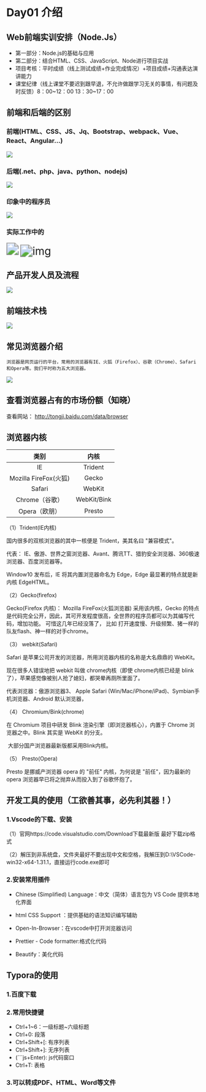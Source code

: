 # Day01 介绍

## Web前端实训安排（Node.Js）

- 第一部分：Node.js的基础与应用
- 第二部分：结合HTML、CSS、JavaScript、Node进行项目实战
- 项目考核：平时成绩（线上测试成绩+作业完成情况）+项目成绩+沟通表达演讲能力
- 课堂纪律（线上课堂不要迟到跟早退，不允许做跟学习无关的事情，有问题及时反馈）8：00~12：00 13：30~17：00

## 前端和后端的区别

### 前端(HTML、CSS、JS、Jq、Bootstrap、webpack、Vue、React、Angular...)

![](C:\Users\lusu\Desktop\台州资料\tz-nodejs\01开班\img\src=http___photo.16pic.com_00_05_66_16pic_566331_b.jpg&refer=http___photo.16pic.jpg)

### 后端(.net、php、java、python、nodejs)

![](C:\Users\lusu\Desktop\台州资料\tz-nodejs\01开班\img\src=http___images2.10qianwan.com_10qianwan_20180509_b_0_201805091348187671.jpg&refer=http___images2.10qianwan.jpg)

### 印象中的程序员

![](C:\Users\lusu\Desktop\台州资料\tz-nodejs\01开班\img\微信图片_20210326135631.png)

### 实际工作中的



<img src="C:\Users\lusu\Desktop\台州资料\tz-nodejs\01开班\img\微信图片_20210326135651.png" style="zoom:200%;" />

<img src="https://img0.baidu.com/it/u=4162143953,2507078450&amp;fm=253&amp;fmt=auto&amp;app=138&amp;f=JPEG?w=500&amp;h=332" alt="img" style="zoom:200%;" />

## 产品开发人员及流程



![](C:\Users\lusu\Desktop\台州资料\tz-nodejs\01开班\img\微信图片_20210327204026.png)



## 前端技术栈



![](C:\Users\lusu\Desktop\台州资料\tz-nodejs\01开班\img\微信图片_20210327203659.png)



## 常见浏览器介绍

```
浏览器是网页运行的平台，常用的浏览器有IE、火狐（Firefox）、谷歌（Chrome）、Safari和Opera等。我们平时称为五大浏览器。
```

![](C:\Users\lusu\Desktop\台州资料\tz-nodejs\01开班\img\b.png)

## 查看浏览器占有的市场份额（知晓）

查看网站： <a href="http://tongji.baidu.com/data/browser" target="_blank">http://tongji.baidu.com/data/browser</a>



## 浏览器内核

|         类别          |    内核     |
| :-------------------: | :---------: |
|          IE           |   Trident   |
| Mozilla FireFox(火狐) |    Gecko    |
|        Safari         |   WebKit    |
|    Chrome（谷歌）     | WebKit/Bink |
|     Opera（欧朋）     |   Presto    |

（1）Trident(IE内核) 

国内很多的双核浏览器的其中一核便是 Trident，美其名曰 "兼容模式"。

代表： IE、傲游、世界之窗浏览器、Avant、腾讯TT、猎豹安全浏览器、360极速浏览器、百度浏览器等。

Window10 发布后，IE 将其内置浏览器命名为 Edge，Edge 最显著的特点就是新内核 EdgeHTML。

（2）Gecko(firefox) 

Gecko(Firefox 内核)： Mozilla FireFox(火狐浏览器) 采用该内核，Gecko 的特点是代码完全公开，因此，其可开发程度很高，全世界的程序员都可以为其编写代码，增加功能。 可惜这几年已经没落了， 比如 打开速度慢、升级频繁、猪一样的队友flash、神一样的对手chrome。

（3） webkit(Safari)  

 Safari 是苹果公司开发的浏览器，所用浏览器内核的名称是大名鼎鼎的 WebKit。

 现在很多人错误地把 webkit 叫做 chrome内核（即使 chrome内核已经是 blink 了），苹果感觉像被别人抢了媳妇，都哭晕再厕所里面了。

 代表浏览器：傲游浏览器3、 Apple Safari (Win/Mac/iPhone/iPad)、Symbian手机浏览器、Android 默认浏览器，

（4） Chromium/Bink(chrome) 

   在 Chromium 项目中研发 Blink 渲染引擎（即浏览器核心），内置于 Chrome 浏览器之中。Blink 其实是 WebKit 的分支。 

​     大部分国产浏览器最新版都采用Blink内核。

（5） Presto(Opera) 

  Presto 是挪威产浏览器 opera 的 "前任" 内核，为何说是 "前任"，因为最新的 opera 浏览器早已将之抛弃从而投入到了谷歌怀抱了。

## 开发工具的使用（工欲善其事，必先利其器！）

### 1.Vscode的下载、安装

（1）官网https://code.visualstudio.com/Download下载最新版   最好下载zip格式

（2）解压到非系统盘，文件夹最好不要出现中文和空格，我解压到D:\VSCode-win32-x64-1.31.1，直接运行code.exe即可

### 2.安装常用插件

- Chinese (Simplified) Language：中文（简体）语言包为 VS Code 提供本地化界面

- html CSS Support ：提供基础的语法知识编写辅助

- Open-In-Browser：在vscode中打开浏览器访问

- Prettier - Code formatter:格式化代码

- Beautify：美化代码

## Typora的使用

### 1.百度下载

### 2.常用快捷键

- Ctrl+1~6：一级标题~六级标题
- Ctrl+0: 段落
- Ctrl+Shift+[: 有序列表
- Ctrl+Shift+]: 无序列表
- (```js+Enter): js代码窗口
- Ctrl+T: 表格

### 3.可以转成PDF、HTML、Word等文件





